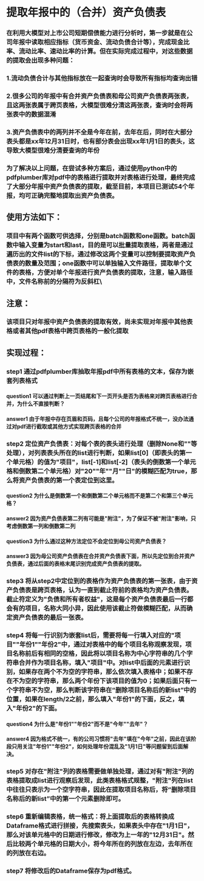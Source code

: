 # 提取年报中的（合并）资产负债表
### 在利用大模型对上市公司短期偿债能力进行分析时，第一步就是在公司年报中读取相应指标（货币资金、流动负债合计等），完成现金比率、流动比率、速动比率的计算。但在实际完成过程中，对这些数据的提取会出现多种问题：
### 1.流动负债合计与其他指标放在一起查询时会导致所有指标均查询出错
### 2.很多公司的年报中有合并资产负债表和母公司资产负债表两张表，且这两张表属于跨页表格，大模型很难分清这两张表，查询时会将两张表中的数据混淆
### 3.资产负债表中的两列并不全是今年在前，去年在后，同时在大部分表头都是xx年12月31日时，也有部分表会出现xx年1月1日的表头，这导致大模型很难分清要查询的年份
### 为了解决以上问题，在尝试多种方案后，通过使用python中的pdfplumber库对pdf中的表格进行提取并对表格进行处理，最终完成了大部分年报中资产负债表的提取，截至目前，本项目已测试54个年报，均可正确完整地提取出资产负债表。
## 使用方法如下：
### 项目中有两个函数可供选择，分别是batch函数和one函数。batch函数中输入变量为start和last，目的是可以批量提取表格，两者是通过遍历出的文件list的下标，通过修改这两个变量可以控制要提取资产负债表的数量及范围；one函数中可以单独输入文件路径，提取单个文件的表格，方便对单个年报进行资产负债表的提取，注意，输入路径中，文件名称前的分隔符为反斜杠\\
## 注意：
### 该项目只对年报中资产负债表的提取有效，尚未实现对年报中其他表格或者其他pdf表格中跨页表格的一般化提取
## 实现过程：
### step1 通过pdfplumber库抽取年报pdf中所有表格的文本，保存为嵌套列表格式
#### question1 可以通过判断上一页结尾和下一页开头是否为表格来对跨页表格进行合并，为什么不直接判断？
#### answer1 由于年报中存在页眉和页码，且每个公司的年报格式不统一，没办法通过对pdf进行截取或其他方式实现跨页表格的合并
### step2 定位资产负债表：对每个表的表头进行处理（删除None和""等处理），对列表表头所在的list进行判断，如果list[0]（即表头的第一个单元格）的值为"项目"，list[-1]和list[-2]（表头的倒数第一个单元格和倒数第二个单元格）对"20""年""月""日"的模糊匹配为true，那么将资产负债表的第一个表定位到这里。
#### question2 为什么是倒数第一个和倒数第二个单元格而不是第二个和第三个单元格？
#### answer2 因为资产负债表第二列有可能是"附注"，为了保证不被"附注"影响，只考虑倒数第一列和倒数第二列
#### question3 为什么通过这种方法定位不会定位到母公司资产负债表？
#### answer3 因为母公司资产负债表在合并资产负债表下面，所以先定位到合并资产负债表，通过后面的表格末尾识别完成资产负债表的提取。
### step3 将从step2中定位到的表格作为资产负债表的第一张表，由于资产负债表是跨页表格，认为一直到截止符前的表格均为资产负债表。截止符定义为"负债和所有者权益"，这是每个资产负债表最后一行都会有的项目，名称大同小异，因此使用该截止符做模糊匹配，从而确定资产负债表的最后一张表。
### step4 将每一行识别为嵌套list后，需要将每一行填入对应的"项目""年份1""年份2"中，通过对表格中的每个项目名称观察发现，项目名称前后有相同的空格，因此将以项目名称为中心字符串的几个字符串合并作为项目名称，填入"项目"中。对list中后面的元素进行识别，如果存在两个不为空的字符串，那么依次填入表格中；如果不存在不为空的字符串，那么两个年份下该项目的值为0；如果后面只有一个字符串不为空，那么判断该字符串在“删除项目名称后的新list”中的位置，如果在length/2之前，那么填入"年份1"的下面，反之，填入"年份2"的下面。
#### question4 为什么是"年份1""年份2"而不是"今年""去年"？
#### answer4 因为格式不统一，有的公司习惯将"去年"填在"今年"之前，因此在该阶段只用关注"年份1""年份2"，如何处理年份混乱及"1月1日"等问题留到后面解决。
### step5 对存在"附注"列的表格需要做单独处理，通过对有"附注"列的表格提取成list进行观察后发现，此类表格格式规整，"附注"列在list中往往只表示为一个空字符串，因此在提取项目名称后，将“删除项目名称后的新list”中的第一个元素删除即可。
### step6 重新编辑表格，统一格式：将上面提取后的表格转换成Dataframe格式进行拼接，先搜索表头，如果表头中存在"1月1日"，那么对该单元格中的日期进行修改，修改为上一年的"12月31日"。然后比较两个单元格的日期大小，将今年所在的列放在左边，去年所在的列放在右边。
### step7 将修改后的Dataframe保存为pdf格式。
